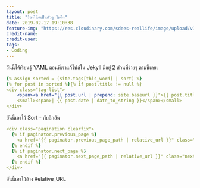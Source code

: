 ```yaml
---
layout: post
title: "ร้องโน้ตเป็นตัวๆ ไม่ดึง"
date: 2019-02-17 19:10:38
feature-img: "https://res.cloudinary.com/sdees-reallife/image/upload/v1550405551/Screenshot_from_2019-02-17_19-12-10.png"
credit-name:
credit-user:
tags:
- Coding
---
```

วันนี้ได้เรียนรู้ YAML ตอนที่เราแก้ไฟล์ใน Jekyll มีอยู่ 2 ส่วนที่ง่ายๆ ตามนี้เลย:

~~~YAML
{% assign sorted = (site.tags[this_word] | sort) %}
{% for post in sorted %}{% if post.title != null %}
<div class="tag-list">
    <span><a href="{{ post.url | prepend: site.baseurl }}">{{ post.title }}</a></span>
    <small><span>| {{ post.date | date_to_string }}</span></small>
</div>
~~~
อันนี้เอาไว้ Sort - กับอีกอัน

~~~YAML
<div class="pagination clearfix">
  {% if paginator.previous_page %}
    <a href="{{ paginator.previous_page_path | relative_url }}" class="previous"><i class="fa fa-angle-left" aria-hidden="true"></i> Previous</a>
  {% endif %}
  {% if paginator.next_page %}
    <a href="{{ paginator.next_page_path | relative_url }}" class="next">Next <i class="fa fa-angle-right" aria-hidden="true"></i></a>
  {% endif %}
</div>
~~~
อันนี้เอาไว้อ้าง Relative_URL
